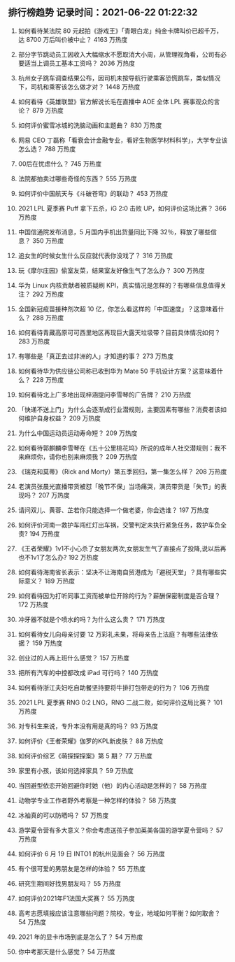 
## 排行榜趋势 记录时间：2021-06-22 01:22:32
  
  1. 如何看待某法院 80 元起拍《游戏王》「青眼白龙」纯金卡牌叫价已超千万，达 8700 万后叫价被中止？ 4163 万热度
    
  2. 部分字节跳动员工因收入大幅缩水不愿取消大小周，从管理视角看，公司有必要适当上调员工基本工资吗？ 2036 万热度
    
  3. 杭州女子跳车调查结果公布，因司机未按导航行驶乘客恐慌跳车，类似情况下，司机和乘客该怎么做才对？ 1448 万热度
    
  4. 如何看待《英雄联盟》官方解说长毛在直播中 AOE 全体 LPL 赛事观众的言论？ 879 万热度
    
  5. 如何评价蜜雪冰城的洗脑动画和主题曲？ 830 万热度
    
  6. 网易 CEO 丁磊称「看衰会计金融专业，看好生物医学材料科学」，大学专业该怎么选？ 788 万热度
    
  7. 00后在忧虑什么？ 745 万热度
    
  8. 法院都拍卖过哪些奇怪的东西？ 555 万热度
    
  9. 如何评价中国航天与《斗破苍穹》的联动？ 453 万热度
    
  10. 2021 LPL 夏季赛 Puff 拿下五杀，iG 2:0 击败 UP，如何评价这场比赛？ 366 万热度
    
  11. 中国信通院发布消息，5 月国内手机出货量同比下降 32％，释放了哪些信息？ 350 万热度
    
  12. 追女生的时候女生什么反应就代表你没戏了？ 316 万热度
    
  13. 玩《摩尔庄园》偷室友菜，结果室友好像生气了怎么办？ 300 万热度
    
  14. 华为 Linux 内核贡献者被质疑刷 KPI，真实情况是怎样的？有哪些信息值得关注？ 292 万热度
    
  15. 全国新冠疫苗接种剂次超 10 亿，你怎么看这样的「中国速度」？这意味着什么？ 288 万热度
    
  16. 如何看待青藏高原可可西里地区再现巨大露天垃圾带？目前具体情况如何？ 283 万热度
    
  17. 有哪些是「真正去过非洲的人」才知道的事？ 273 万热度
    
  18. 如何看待华为供应链公司称已收到华为 Mate 50 手机设计方案？这意味着什么？ 228 万热度
    
  19. 如何看待北上广多地出现梓涵提问李雪琴的广告牌？ 210 万热度
    
  20. 「快递不送上门」为什么会逐渐成行业潜规则，主要因素有哪些？消费者该如何维护自身权益？ 209 万热度
    
  21. 为什么中国运动员运动寿命短？ 209 万热度
    
  22. 如何看待郭麒麟李雪琴在《五十公里桃花坞》所说的成年人社交潜规则：我不来麻烦你，请你也别来麻烦我？ 209 万热度
    
  23. 《瑞克和莫蒂》（Rick and Morty）第五季回归，第一集怎么样？ 208 万热度
    
  24. 老演员张晨光直播带货被怼「晚节不保」当场痛哭，演员带货是「失节」的表现吗？ 207 万热度
    
  25. 请问双儿、黄蓉、芷若你只能选择一个做老婆，你会选谁？ 197 万热度
    
  26. 如何评价河南一救护车闯红灯出车祸，交警判定未执行紧急任务，救护车负全责? 194 万热度
    
  27. 《王者荣耀》1v1不小心杀了女朋友两次,女朋友生气了直接点了投降,说以后再也不1v1了怎么办? 192 万热度
    
  28. 如何看待海南省长表示：坚决不让海南自贸港成为「避税天堂」？具有哪些实际意义？ 189 万热度
    
  29. 如何看待因为打听同事工资而被单位开除的行为？薪酬保密制度是否合理？ 172 万热度
    
  30. 冲牙器不就是个喷水的吗？为什么这么贵？ 171 万热度
    
  31. 如何看待女儿向母亲讨要 12 万彩礼未果，将母亲告上法庭？有哪些法律依据？ 159 万热度
    
  32. 创业过的人再上班什么感觉？ 157 万热度
    
  33. 把所有汽车的中控都改成 iPad 可行吗？ 140 万热度
    
  34. 如何看待浙江夫妇吃自助餐坚持要将牛排打包带走的行为？ 106 万热度
    
  35. 2021 LPL 夏季赛 RNG 0:2 LNG，RNG 二战二败，如何评价这局比赛？ 101 万热度
    
  36. 对专科生来说，专升本没有用是真的吗？ 93 万热度
    
  37. 如何评价《王者荣耀》伽罗的KPL新皮肤？ 88 万热度
    
  38. 如何评价综艺《萌探探探案》第 5 期？ 77 万热度
    
  39. 家里有小孩，该如何选择家具？ 59 万热度
    
  40. 当回避型依恋开始回避你时她（他）的内心活动是怎样的？ 58 万热度
    
  41. 动物学专业工作者野外考察是一种怎样的体验？ 58 万热度
    
  42. 冰袖真的可以防晒吗？ 57 万热度
    
  43. 游学夏令营有多大意义？你会考虑送孩子参加英美各国的游学夏令营吗？ 57 万热度
    
  44. 如何评价 6 月 19 日 INTO1 的杭州见面会？ 56 万热度
    
  45. 有个很可爱的男朋友是怎样的体验？ 55 万热度
    
  46. 研究生期间好找男朋友吗？ 55 万热度
    
  47. 如何评价2021年F1法国大奖赛？ 55 万热度
    
  48. 高考志愿填报应该注意哪些问题？院校，专业，地域如何平衡？如何取舍？ 54 万热度
    
  49. 2021 年的显卡市场到底是怎么了？ 54 万热度
    
  50. 你中考那天是什么感觉？ 54 万热度
    